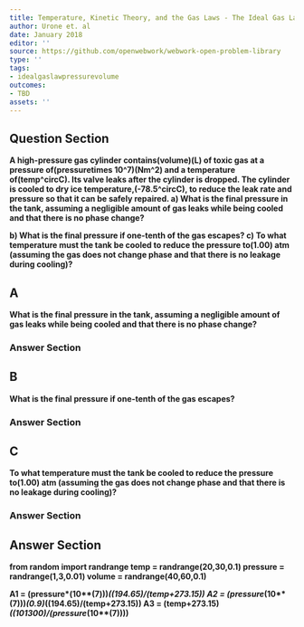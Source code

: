 ```yaml
---
title: Temperature, Kinetic Theory, and the Gas Laws - The Ideal Gas Law
author: Urone et. al
date: January 2018
editor: ''
source: https://github.com/openwebwork/webwork-open-problem-library
type: ''
tags:
- idealgaslawpressurevolume
outcomes:
- TBD
assets: ''
---
```


## Question Section 

<b>
A high-pressure gas cylinder contains(volume)(L) of toxic gas at a pressure of(pressuretimes 10^7)(Nm^2) and a temperature of(temp^circC). Its valve leaks after the cylinder is dropped. The cylinder is cooled to dry ice temperature,(-78.5^circC), to reduce the leak rate and pressure so that it can be safely repaired.
a) What is the final pressure in the tank, assuming a negligible amount of gas leaks while being cooled and that there is no phase change?
 
b) What is the final pressure if one-tenth of the gas escapes?
c) To what temperature must the tank be cooled to reduce the pressure to(1.00) atm (assuming the gas does not change phase and that there is no leakage during cooling)?

## A
What is the final pressure in the tank, assuming a negligible amount of gas leaks while being cooled and that there is no phase change?
### Answer Section
## B
What is the final pressure if one-tenth of the gas escapes?
### Answer Section
## C
To what temperature must the tank be cooled to reduce the pressure to(1.00) atm (assuming the gas does not change phase and that there is no leakage during cooling)?
### Answer Section


## Answer Section

from random import randrange
temp = randrange(20,30,0.1)
pressure = randrange(1,3,0.01)
volume = randrange(40,60,0.1)

A1 = (pressure*(10**(7)))*((194.65)/(temp+273.15))
A2 = (pressure*(10**(7)))*(0.9)*((194.65)/(temp+273.15))
A3 = (temp+273.15)*((101300)/(pressure*(10**(7))))